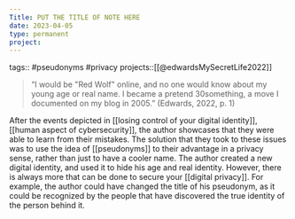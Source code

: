 ```yaml
---
Title: PUT THE TITLE OF NOTE HERE
date: 2023-04-05
type: permanent
project:
---
```


tags::  #pseudonyms #privacy 
projects::[[@edwardsMySecretLife2022]]

> “I would be "Red Wolf" online, and no one would know about my young age or real name. I became a pretend 30something, a move I documented on my blog in 2005.” (Edwards, 2022, p. 1) 

After the events depicted in [[losing control of your digital identity]], [[human aspect of cybersecurity]], the author showcases that they were able to learn from their mistakes. The solution that they took to these issues was to use the idea of [[pseudonyms]] to their advantage in a privacy sense, rather than just to have a cooler name. The author created a new digital identity, and used it to hide his age and real identity. However, there is always more that can be done to secure your [[digital privacy]]. For example, the author could have changed the title of his pseudonym, as it could be recognized by the people that have discovered the true identity of the person behind it. 